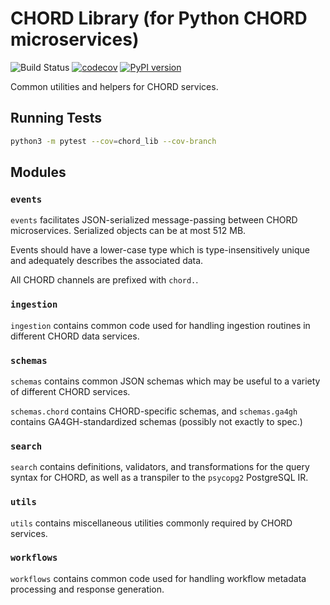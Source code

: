 # CHORD Library (for Python CHORD microservices)

![Build Status](https://api.travis-ci.org/c3g/chord_lib.svg?branch=master)
[![codecov](https://codecov.io/gh/c3g/chord_lib/branch/master/graph/badge.svg)](https://codecov.io/gh/c3g/chord_lib)
[![PyPI version](https://badge.fury.io/py/chord-lib.svg)](https://badge.fury.io/py/chord-lib)

Common utilities and helpers for CHORD services.


## Running Tests

```bash
python3 -m pytest --cov=chord_lib --cov-branch
```


## Modules

### `events`

`events` facilitates JSON-serialized message-passing between CHORD
microservices. Serialized objects can be at most 512 MB.

Events should have a lower-case type which is type-insensitively unique and
adequately describes the associated data.

All CHORD channels are prefixed with `chord.`.

### `ingestion`

`ingestion` contains common code used for handling ingestion routines in
different CHORD data services.

### `schemas`

`schemas` contains common JSON schemas which may be useful to a variety of
different CHORD services.

`schemas.chord` contains CHORD-specific schemas, and `schemas.ga4gh` contains
GA4GH-standardized schemas (possibly not exactly to spec.)

### `search`

`search` contains definitions, validators, and transformations for the query
syntax for CHORD, as well as a transpiler to the `psycopg2` PostgreSQL IR.

### `utils`

`utils` contains miscellaneous utilities commonly required by CHORD services.

### `workflows`

`workflows` contains common code used for handling workflow metadata processing
and response generation.
